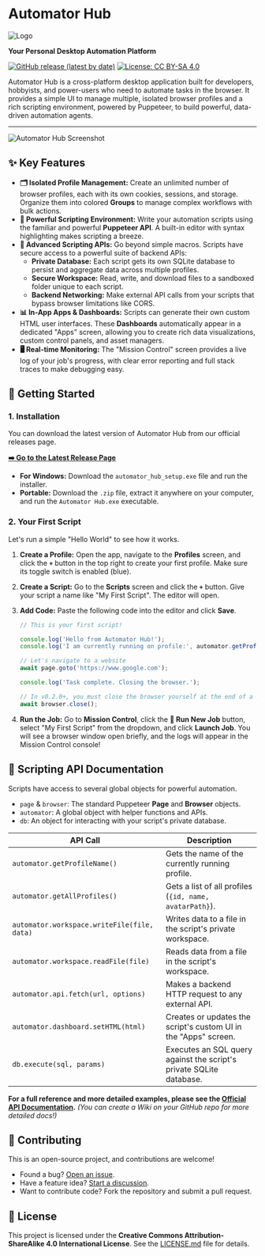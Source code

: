 # Automator Hub
![Logo](https://i.ibb.co/4gCFYhm0/logo.png)

**Your Personal Desktop Automation Platform**

[![GitHub release (latest by date)](https://img.shields.io/github/v/release/malemsana/automator-hub?style=for-the-badge)](https://github.com/malemsana/automator-hub/releases/latest)
[![License: CC BY-SA 4.0](https://img.shields.io/badge/License-CC%20BY--SA%204.0-lightgrey.svg?style=for-the-badge)](https://creativecommons.org/licenses/by-sa/4.0/)

Automator Hub is a cross-platform desktop application built for developers, hobbyists, and power-users who need to automate tasks in the browser. It provides a simple UI to manage multiple, isolated browser profiles and a rich scripting environment, powered by Puppeteer, to build powerful, data-driven automation agents.

---

![Automator Hub Screenshot](https://i.ibb.co/xtkHPrLv/profiles.png) 

## ✨ Key Features

*   **🗂️ Isolated Profile Management:** Create an unlimited number of browser profiles, each with its own cookies, sessions, and storage. Organize them into colored **Groups** to manage complex workflows with bulk actions.
*   **🤖 Powerful Scripting Environment:** Write your automation scripts using the familiar and powerful **Puppeteer API**. A built-in editor with syntax highlighting makes scripting a breeze.
*   **🚀 Advanced Scripting APIs:** Go beyond simple macros. Scripts have secure access to a powerful suite of backend APIs:
    *   **Private Database:** Each script gets its own SQLite database to persist and aggregate data across multiple profiles.
    *   **Secure Workspace:** Read, write, and download files to a sandboxed folder unique to each script.
    *   **Backend Networking:** Make external API calls from your scripts that bypass browser limitations like CORS.
*   **📊 In-App Apps & Dashboards:** Scripts can generate their own custom HTML user interfaces. These **Dashboards** automatically appear in a dedicated "Apps" screen, allowing you to create rich data visualizations, custom control panels, and asset managers.
*   **🖥️ Real-time Monitoring:** The "Mission Control" screen provides a live log of your job's progress, with clear error reporting and full stack traces to make debugging easy.

## 🚀 Getting Started

### 1. Installation

You can download the latest version of Automator Hub from our official releases page.

**[➡️ Go to the Latest Release Page](https://github.com/malemsana/automator-hub/releases/latest)**

*   **For Windows:** Download the `automator_hub_setup.exe` file and run the installer.
*   **Portable:** Download the `.zip` file, extract it anywhere on your computer, and run the `Automator Hub.exe` executable.

### 2. Your First Script

Let's run a simple "Hello World" to see how it works.

1.  **Create a Profile:** Open the app, navigate to the **Profiles** screen, and click the **`+`** button in the top right to create your first profile. Make sure its toggle switch is enabled (blue).

2.  **Create a Script:** Go to the **Scripts** screen and click the **`+`** button. Give your script a name like "My First Script". The editor will open.

3.  **Add Code:** Paste the following code into the editor and click **Save**.
    ```javascript
    // This is your first script!

    console.log('Hello from Automator Hub!');
    console.log('I am currently running on profile:', automator.getProfileName());

    // Let's navigate to a website
    await page.goto('https://www.google.com');

    console.log('Task complete. Closing the browser.');
    
    // In v0.2.0+, you must close the browser yourself at the end of a job.
    await browser.close();
    ```

4.  **Run the Job:** Go to **Mission Control**, click the **🚀 Run New Job** button, select "My First Script" from the dropdown, and click **Launch Job**. You will see a browser window open briefly, and the logs will appear in the Mission Control console!

## 📜 Scripting API Documentation

Scripts have access to several global objects for powerful automation.

*   `page` & `browser`: The standard Puppeteer **Page** and **Browser** objects.
*   `automator`: A global object with helper functions and APIs.
*   `db`: An object for interacting with your script's private database.

| API Call                                   | Description                                                                     |
| ------------------------------------------ | ------------------------------------------------------------------------------- |
| `automator.getProfileName()`               | Gets the name of the currently running profile.                                 |
| `automator.getAllProfiles()`               | Gets a list of all profiles (`{id, name, avatarPath}`).                         |
| `automator.workspace.writeFile(file, data)` | Writes data to a file in the script's private workspace.                        |
| `automator.workspace.readFile(file)`         | Reads data from a file in the script's workspace.                               |
| `automator.api.fetch(url, options)`        | Makes a backend HTTP request to any external API.                               |
| `automator.dashboard.setHTML(html)`          | Creates or updates the script's custom UI in the "Apps" screen.                 |
| `db.execute(sql, params)`                  | Executes an SQL query against the script's private SQLite database.             |

**For a full reference and more detailed examples, please see the [Official API Documentation](https://github.com/your-username/your-repo/wiki).** *(You can create a Wiki on your GitHub repo for more detailed docs!)*

## 🤝 Contributing

This is an open-source project, and contributions are welcome!

*   Found a bug? [Open an issue](https://github.com/malemsana/automator-hub/issues).
*   Have a feature idea? [Start a discussion](https://github.com/malemsana/automator-hub/discussions).
*   Want to contribute code? Fork the repository and submit a pull request.

## 📄 License

This project is licensed under the **Creative Commons Attribution-ShareAlike 4.0 International License**. See the [LICENSE.md](LICENSE.md) file for details.
